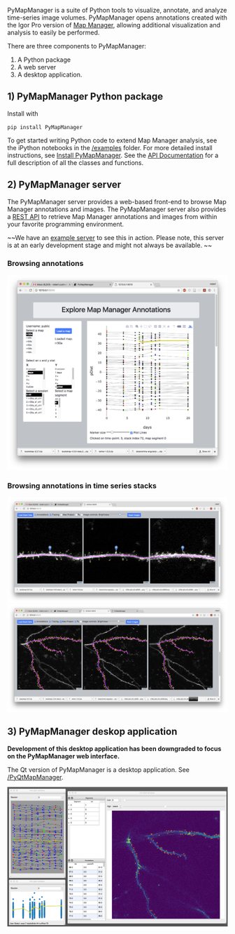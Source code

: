 PyMapManager is a suite of Python tools to visualize, annotate, and analyze time-series image volumes. PyMapManager opens annotations created with the Igor Pro version of [Map Manager][1], allowing additional visualization and analysis to easily be performed.

There are three components to PyMapManager:

1. A Python package
2. A web server
3. A desktop application.

## 1) PyMapManager Python package

Install with

	pip install PyMapManager

To get started writing Python code to extend Map Manager analysis, see the iPython notebooks in the [/examples][5] folder. For more detailed install instructions, see [Install PyMapManager](install-pymapmanager). See the [API Documentation][2] for a full description of all the classes and functions.

## 2) PyMapManager server

The PyMapManager server provides a web-based front-end to browse Map Manager annotations and images. The PyMapManager server also provides a [REST API][6] to retrieve Map Manager annotations and images from within your favorite programming environment.

~~We have an [example server][client/server] to see this in action. Please note, this server is at an early development stage and might not always be available. ~~

### Browsing annotations

<IMG SRC="mmserver_purejs.png">

### Browsing annotations in time series stacks

<IMG SRC="mmserver_leaflet.png">
<IMG SRC="mmserver_leaflet2.png">


## 3) PyMapManager deskop application

**Development of this desktop application has been downgraded to focus on the PyMapManager web interface.**

The Qt version of PyMapManager is a desktop application. See [/PyQtMapManager][4].

<IMG SRC="pyMapManager_v2.png">

[1]: http://mapmanager.github.io
[2]: http://pymapmanager.readthedocs.io/en/latest/
[3]: install-client-server
[4]: https://github.com/cudmore/PyMapManager/tree/master/PyQtMapManager
[5]: https://github.com/cudmore/PyMapManager/tree/master/examples
[6]: rest-api
[client/server]: http://cudmore.duckdns.org
